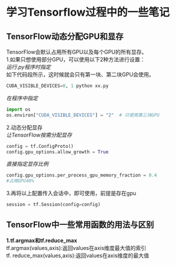 # 学习Tensorflow过程中的一些笔记
## TensorFlow动态分配GPU和显存  
TensorFlow会默认占用所有GPU以及每个GPU的所有显存。  
1.如果只想使用部分GPU，可以使用以下2种方法进行设置：  
*运行.py程序时指定*  
如下代码段所示，这时候就会只有第一块、第二块GPU会使用。  
```Python
CUDA_VISIBLE_DEVICES=0, 1 python xx.py  
```
*在程序中指定*
```Python
import os
os.environ["CUDA_VISIBLE_DEVICES"] = "2"  # 只使用第三块GPU  
```
2.动态分配显存  
*让TensorFlow按需分配显存*  
```Python
config = tf.ConfigProto()
config.gpu_options.allow_growth = True 
```
*直接指定显存比例*
```Python
config.gpu_options.per_process_gpu_memory_fraction = 0.4
#占用GPU40%
```
3.再将以上配置传入会话中，即可使用，前提是存在gpu
```Python
session = tf.Session(config=config)
```
## TensorFlow中一些常用函数的用法与区别
**1.tf.argmax和tf.reduce_max**  
tf.argmax(values,axis):返回values在axis维度最大值的索引  
tf. reduce_max(values,axis):返回values在axis维度的最大值  
